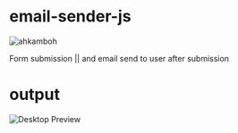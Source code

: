 # email-sender-js
<p align="left"> <img src="https://komarev.com/ghpvc/?username=ahkamboh&label=repository%20views&color=0e75b6&style=flat" alt="ahkamboh" /> </p>
 


Form submission  || and email send to user after submission
# output
![Desktop Preview](https://user-images.githubusercontent.com/123060177/228686278-c76c7ecb-aa9d-41af-a6ec-fb643a899484.png)
